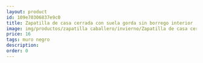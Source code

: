 ```yaml
---
layout: product
id: 109e70306837e9c0
title: Zapatilla de casa cerrada con suela gorda sin borrego interior
image: img/productos/zapatilla caballero/invierno/Zapatilla de casa cerrada con suela gorda sin borrego interior=16=muro negro.webp
price: 16
tags: muro negro
description: 
order: 0
---
```


